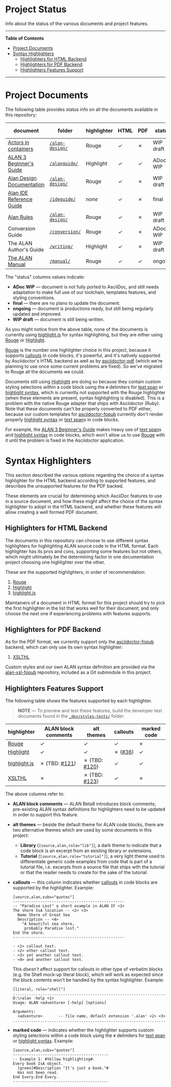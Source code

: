 # Project Status

Info about the status of the various documents and project features.

-----

**Table of Contents**

<!-- MarkdownTOC autolink="true" bracket="round" autoanchor="false" lowercase="only_ascii" uri_encoding="true" levels="1,2,3" -->

- [Project Documents](#project-documents)
- [Syntax Highlighters](#syntax-highlighters)
    - [Highlighters for HTML Backend](#highlighters-for-html-backend)
    - [Highlighters for PDF Backend](#highlighters-for-pdf-backend)
    - [Highlighters Features Support](#highlighters-features-support)

<!-- /MarkdownTOC -->

-----

# Project Documents

The following table provides status info on all the documents available in this repository:

|           document          |              folder              | highlighter |   HTML  |   PDF   |   status  | on website |
|-----------------------------|----------------------------------|-------------|---------|---------|-----------|------------|
| [Actors in containers]      | [`/alan-design/`][/alan-design/] | Rouge       | &check; | &cross; | WIP draft | &check;    |
| [ALAN 3 Beginner's Guide]   | [`/alanguide/`][/alanguide/]     | Highlight   | &check; | &check; | ADoc WIP  | &check;    |
| [Alan Design Documentation] | [`/alan-design/`][/alan-design/] | Rouge       | &check; | &cross; | WIP draft | &check;    |
| [Alan IDE Reference Guide]  | [`/ideguide/`][/ideguide/]       | _none_      | &check; | &cross; | final     | &check;    |
| [Alan Rules]                | [`/alan-design/`][/alan-design/] | Rouge       | &check; | &cross; | WIP draft | &check;    |
| Conversion Guide            | [`/conversion/`][/conversion/]   | Rouge       | &check; | &cross; | ADoc WIP  | &cross;    |
| The ALAN Author's Guide     | [`/writing/`][/writing/]         | Highlight   | &check; | &cross; | WIP draft | &cross;    |
| [The ALAN Manual]           | [`/manual/`][/manual/]           | Rouge       | &check; | &check; | ongoing   | &check;    |

<!-- website links to docs -->

[Actors in containers]: https://alan-if.github.io/alan-docs/design/actors-in-containers.html "View live HTML document on website"
[ALAN 3 Beginner's Guide]: https://alan-if.github.io/alan-docs/alanguide/alanguide.html "View live HTML document on website"
[Alan Design Documentation]: https://alan-if.github.io/alan-docs/design/design.html "View live HTML document on website"
[Alan IDE Reference Guide]: https://alan-if.github.io/alan-docs/ideguide/ideguide.pdf "View PDF document on website"
[Alan Rules]: https://alan-if.github.io/alan-docs/design/rules.html "View live HTML document on website"
[The ALAN Manual]: https://alan-if.github.io/alan-docs/manual-beta/manual.html "View live HTML document on website"

The "status" columns values indicate:

- __ADoc WIP__ — document is not fully ported to AsciiDoc, and still needs adaptation to make full use of our toolchain, templates features, and styling conventions.
- __final__ — there are no plans to update the document.
- __ongoing__ — document is productions ready, but still being regularly updated and improved.
- __WIP draft__ — document is still being written.

As you might notice from the above table, none of the documents is currently using [highlight.js] for syntax highlighting, but they are either using [Rouge] or [Highlight].

[Rouge] is the number one highlighter choice in this project, because it supports [callouts] in code blocks, it's powerful, and it's natively supported by Asciidoctor's HTML backend as well as by [asciidoctor-pdf]  (which we're planning to use once some current problems are fixed).
So we've migrated to Rouge all the documents we could.

Documents still using [Highlight] are doing so because they contain custom styling selections within a code block using the `#` delimiters for [text span] or [highlight syntax], which is currently not supported with the Rouge highlighter (when these elements are present, syntax highlighting is disabled).
This is a problem with the native Rouge adapter that ships with Asciidoctor (Ruby).
Note that these documents can't be properly converted to PDF either, because our custom templates for [asciidoctor-fopub] currently don't render properly [highlight syntax] or [text span]s in code blocks.

For example, the [ALAN 3 Beginner's Guide] makes heavy use of [text span]s and [highlight syntax] in code blocks, which won't allow us to use [Rouge] with it until the problem is fixed in the Asciidoctor application.

# Syntax Highlighters

This section described the various options regarding the choice of a syntax highlighter for the HTML backend according to supported features, and describes the unsupported features for the PDF backed.

These elements are crucial for determining which AsciiDoc features to use in a source document, and how these might affect the choice of the syntax highlighter to adopt in the HTML backend, and whether these features will allow creating a well formed PDF document.

## Highlighters for HTML Backend

The documents in this repository can choose to use different syntax highlighters for highlighting ALAN source code in the HTML format.
Each highlighter has its pros and cons, supporting some features but not others, which might ultimately be the determining factor in one documentation project choosing one highlighter over the other.

These are the supported highlighters, in order of recommendation:

1. [Rouge]
2. [Highlight]
3. [highlight.js]

Maintainers of a document in HTML format for this project should try to pick the first highlighter in the list that works well for their document; and only choose the next one if experiencing problems with features supports.

## Highlighters for PDF Backend

As for the PDF format, we currently support only the [asciidoctor-fopub] backend, which can only use its own syntax highlighter:

1. [XSLTHL]

Custom styles and our own ALAN syntax definition are provided via the [alan-xsl-fopub] repository, included as a Git submodule in this project.

## Highlighters Features Support

The following table shows the features supported by each highlighter.

> **NOTE** — To preview and test these features, build the developer test documents found in the [`_dev/styles-tests/`][/styles-tests/] folder.


|  highlighter   |  ALAN block comments  |       alt themes      |     callouts    | marked code |
|----------------|-----------------------|-----------------------|-----------------|-------------|
| [Rouge]        | &check;               | &check;               | &check;         | &cross;     |
| [Highlight]    | &check;               | &check;               | &cross; ([#36]) | &check;     |
| [highlight.js] | &cross; (TBD: [#121]) | &cross; (TBD: [#120]) | &check;         | &check;     |
| [XSLTHL]       | &cross;               | &cross; (TBD: [#123]) | &check;         | &cross;     |

The above columns refer to:

- __ALAN block comments__ — ALAN Beta8 introduces block comments; pre-existing ALAN syntax definitions for highlighters need to be updated in order to support this feature.

- __alt themes__ — beside the default theme for ALAN code blocks, there are two alternative themes which are used by some documents in this project:
    + __Library__ (`[source,alan,role="lib"]`), a dark theme to indicate that a code block is an excerpt from an existing library or extensions.
    + __Tutorial__ (`[source,alan,role="tutorial"]`), a very light theme used to differentiate generic code examples from code that is part of a tutorial file, i.e. excerpts from a source file that ships with the tutorial or that the reader needs to create for the sake of the tutorial.

- __callouts__ — this column indicates whether [callouts] in code blocks are supported by the highlighter.
    Example:

    ```asciidoc
    [source,alan,subs="quotes"]
    -------------------------------------------------
    -- "Paradise Lost" a short example in ALAN IF <1>
    The shore IsA location -- <2> <3>
      Name Shore of Great Sea
      Description -- <4>
        "A beautiful sea shore,
         probably Paradise lost."
    End the shore.
    -------------------------------------------------

    - <1> callout text.
    - <2> other callout text.
    - <3> yet another callout text.
    - <4> and another callout text.
    ```

    This _doesn't_ affect support for callouts in other type of verbatim blocks (e.g. the Shell mock-up literal block), which will work as expected since the block contents won't be handled by the syntax highlighter.
    Example:

    ```asciidoc
    [literal, role="shell"]
    ...................................................................
    D:\>alan -help <1>
    Usage: ALAN <adventure> [-help] [options]

    Arguments:
      <adventure>       -- file name, default extension '.alan' <2> <3>
    ...................................................................
    ```

- __marked code__ — indicates whether the highlighter supports custom styling selections within a code block using the `#` delimiters for [text span] or [highlight syntax].
    Example:

    ```asciidoc
    [source,alan,subs="quotes"]
    ------------------------------------------
    -- Example 1: #Yellow highlighting#.
    Every book IsA object.
      [green]#Description "It's just a book."#
      Has not been_read.
    End Every.End Every.
    ------------------------------------------
    ```



<!-----------------------------------------------------------------------------
                               REFERENCE LINKS
------------------------------------------------------------------------------>

[alan-xsl-fopub]: https://github.com/alan-if/alan-xsl-fopub "Visit the alan-xsl-fopub repository on GitHub"

<!-- highlighters -->

[Rouge]: http://rouge.jneen.net "Visit Rouge website"
[Highlight]: http://www.andre-simon.de/doku/highlight/en/highlight.php "Visit Highlight website"
[highlight.js]: https://highlightjs.org/ "Visit highlight.js website"
[XSLTHL]: https://github.com/xmlark/xslthl "Visit XSLTHL repository on GitHub"

<!-- backends -->

[asciidoctor-fopub]: https://github.com/asciidoctor/asciidoctor-fopub "Visit the asciidoctor-fopub repository on GitHub"
[asciidoctor-pdf]: https://github.com/asciidoctor/asciidoctor-pdf "Visit the asciidoctor-pdf repository on GitHub"

<!-- Asciidoctor -->

[callouts]: https://docs.asciidoctor.org/asciidoc/latest/verbatim/callouts/ "AsciiDoc Language Documentation » Callouts"
[Highlight syntax]: https://docs.asciidoctor.org/asciidoc/latest/text/highlight/ "AsciiDoc Language Documentation » Highlight syntax"
[text span]: https://docs.asciidoctor.org/asciidoc/latest/text/text-span-built-in-roles/#text-span-syntax "AsciiDoc Language Documentation » Text span syntax"

<!-- project files and folders -->

[/styles-tests/]: ./_dev/styles-tests/ "Navigate to documents tests folder"

<!-- docs folders -->

[/alan-design/]: ./alan-design/
[/alanguide/]: ./alanguide/
[/conversion/]: ./conversion/
[/ideguide/]: ./ideguide/
[/manual/]: ./manual/
[/writing/]: ./writing/

<!-- Issues -->

[#36]: https://github.com/alan-if/alan-docs/issues/36 "Issue #36 — HLJS: Enable Callouts in AsciiDoc Extension for Highlight"
[#120]: https://github.com/alan-if/alan-docs/issues/120 "Issue #120 — HLJS: Missing Alternative ALAN Themes"
[#121]: https://github.com/alan-if/alan-docs/issues/121 "Issue #121 — Highlight ALAN: Add Block Comments Support"
[#122]: https://github.com/alan-if/alan-docs/issues/122 "Issue #122 — Highlight.js ALAN: Add Block Comments Support"
[#123]: https://github.com/alan-if/alan-docs/issues/123 "Issue #123 — XSL FOP: Missing Alternative ALAN Themes"



<!-- EOF -->
